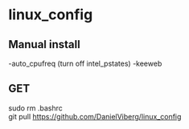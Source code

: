 # linux_config

## Manual install
-auto_cpufreq (turn off intel_pstates)
-keeweb

## GET
sudo rm .bashrc\
git pull https://github.com/DanielViberg/linux_config
